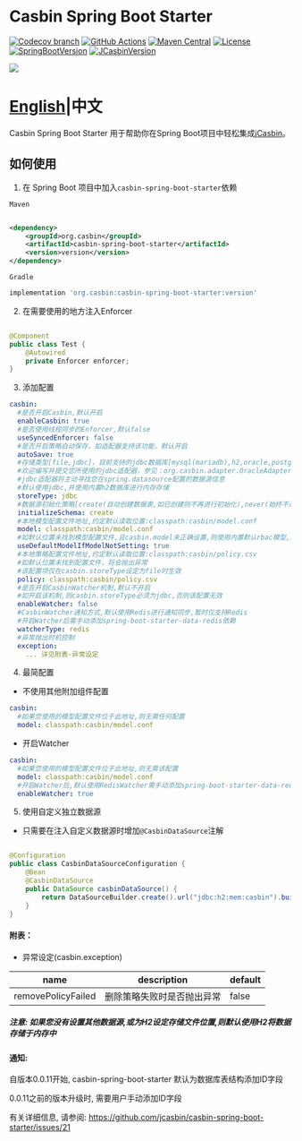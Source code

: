 # Casbin Spring Boot Starter

[![Codecov branch](https://img.shields.io/codecov/c/github/jcasbin/casbin-spring-boot-starter/master.svg?logo=codecov&style=flat-square)](https://codecov.io/gh/jcasbin/casbin-spring-boot-starter)
[![GitHub Actions](https://github.com/jcasbin/casbin-spring-boot-starter/workflows/build/badge.svg)](https://github.com/jcasbin/casbin-spring-boot-starter/actions)
[![Maven Central](https://img.shields.io/maven-central/v/org.casbin/casbin-spring-boot-starter.svg?style=flat-square&color=brightgreen)](https://maven-badges.herokuapp.com/maven-central/org.casbin/casbin-spring-boot-starter/)
[![License](https://img.shields.io/github/license/jcasbin/casbin-spring-boot-starter.svg?style=flat-square&color=blue)](http://www.apache.org/licenses/LICENSE-2.0.txt)
[![SpringBootVersion](https://img.shields.io/badge/SpringBoot-2.3.5-heightgreen.svg?style=flat-square)](https://spring.io/projects/spring-boot)
[![JCasbinVersion](https://img.shields.io/badge/JCasbinVersion-1.9.0-heightgreen.svg?style=flat-square)](https://casbin.org)

[![](https://raw.githubusercontent.com/casbin/jcasbin/master/casbin-logo.png)](https://casbin.org)

# [English](https://github.com/jcasbin/casbin-spring-boot-starter)|中文

Casbin Spring Boot Starter 用于帮助你在Spring Boot项目中轻松集成[jCasbin](https://github.com/casbin/jcasbin)。

## 如何使用

1. 在 Spring Boot 项目中加入```casbin-spring-boot-starter```依赖

```Maven```

```xml

<dependency>
    <groupId>org.casbin</groupId>
    <artifactId>casbin-spring-boot-starter</artifactId>
    <version>version</version>
</dependency>
```

```Gradle```

```groovy
implementation 'org.casbin:casbin-spring-boot-starter:version'
```

2. 在需要使用的地方注入Enforcer

```java

@Component
public class Test {
    @Autowired
    private Enforcer enforcer;
}
```

3. 添加配置

```yaml
casbin:
  #是否开启Casbin,默认开启
  enableCasbin: true
  #是否使用线程同步的Enforcer,默认false
  useSyncedEnforcer: false
  #是否开启策略自动保存，如适配器支持该功能，默认开启
  autoSave: true
  #存储类型[file,jdbc]，目前支持的jdbc数据库[mysql(mariadb),h2,oracle,postgresql,db2]
  #欢迎编写并提交您所使用的jdbc适配器，参见：org.casbin.adapter.OracleAdapter
  #jdbc适配器将主动寻找您在spring.datasource配置的数据源信息
  #默认使用jdbc,并使用内置h2数据库进行内存存储
  storeType: jdbc
  #数据源初始化策略[create(自动创建数据表,如已创建则不再进行初始化),never(始终不进行初始化)]
  initializeSchema: create
  #本地模型配置文件地址,约定默认读取位置:classpath:casbin/model.conf
  model: classpath:casbin/model.conf
  #如默认位置未找到模型配置文件,且casbin.model未正确设置,则使用内置默认rbac模型,默认生效
  useDefaultModelIfModelNotSetting: true
  #本地策略配置文件地址,约定默认读取位置:classpath:casbin/policy.csv
  #如默认位置未找到配置文件，将会抛出异常
  #该配置项仅在casbin.storeType设定为file时生效
  policy: classpath:casbin/policy.csv
  #是否开启CasbinWatcher机制,默认不开启
  #如开启该机制,则casbin.storeType必须为jdbc,否则该配置无效
  enableWatcher: false
  #CasbinWatcher通知方式,默认使用Redis进行通知同步,暂时仅支持Redis
  #开启Watcher后需手动添加spring-boot-starter-data-redis依赖
  watcherType: redis
  #异常抛出时机控制
  exception:
    ... 详见附表-异常设定
```

4. 最简配置

- 不使用其他附加组件配置

```yaml
casbin:
  #如果您使用的模型配置文件位于此地址,则无需任何配置
  model: classpath:casbin/model.conf
```

- 开启Watcher

```yaml
casbin:
  #如果您使用的模型配置文件位于此地址,则无需该配置
  model: classpath:casbin/model.conf
  #开启Watcher后,默认使用RedisWatcher需手动添加spring-boot-starter-data-redis依赖
  enableWatcher: true
```

5. 使用自定义独立数据源

- 只需要在注入自定义数据源时增加```@CasbinDataSource```注解

```java

@Configuration
public class CasbinDataSourceConfiguration {
    @Bean
    @CasbinDataSource
    public DataSource casbinDataSource() {
        return DataSourceBuilder.create().url("jdbc:h2:mem:casbin").build();
    }
}
```

#### 附表：

- 异常设定(casbin.exception)

| name               | description                | default |
| ------------------ | -------------------------- | ------- |
| removePolicyFailed | 删除策略失败时是否抛出异常 | false   |

##### 注意: 如果您没有设置其他数据源,或为H2设定存储文件位置,则默认使用H2将数据存储于内存中

#### 通知:

自版本0.0.11开始, casbin-spring-boot-starter 默认为数据库表结构添加ID字段

0.0.11之前的版本升级时, 需要用户手动添加ID字段

有关详细信息, 请参阅: https://github.com/jcasbin/casbin-spring-boot-starter/issues/21
